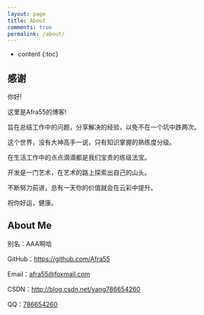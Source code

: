 ```yaml
---
layout: page
title: About
comments: true
permalink: /about/
---
```


* content
{:toc}

## 感谢

你好!

这里是Afra55的博客!

旨在总结工作中的问题，分享解决的经验，以免不在一个坑中跌两次。

这个世界，没有大神高手一说，只有知识掌握的熟练度分级。

在生活工作中的点点滴滴都是我们宝贵的练级法宝。

开发是一门艺术，在艺术的路上探索出自己的山头。

不断努力前进，总有一天你的价值就会在云彩中提升。

祝你好运，健康。


## About Me

别名：AAA啊哈

GitHub：<a href="https://github.com/Afra55" target="_blank">https://github.com/Afra55</a>

Email：<afra55@foxmail.com>

CSDN：<a href="http://blog.csdn.net/yang786654260" target="_blank">http://blog.csdn.net/yang786654260</a>

QQ：<a href="http://wpa.qq.com/msgrd?v=3&uin=786654260&site=qq&menu=yes" target="_blank">786654260</a>
